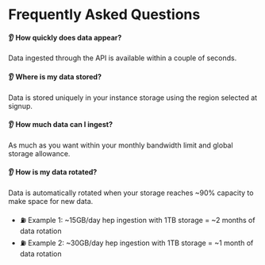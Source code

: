 # Frequently Asked Questions

#### 👂 How quickly does data appear?
Data ingested through the API is available within a couple of seconds.

#### 👂 Where is my data stored?
Data is stored uniquely in your instance storage using the region selected at signup.

#### 👂 How much data can I ingest?
As much as you want within your monthly bandwidth limit and global storage allowance. 

#### 👂 How is my data rotated?
Data is automatically rotated when your storage reaches ~90% capacity to make space for new data.

- ⛽ Example 1: ~15GB/day hep ingestion with 1TB storage = ~2 months of data rotation<br>
- ⛽ Example 2: ~30GB/day hep ingestion with 1TB storage = ~1 month of data rotation<br>

